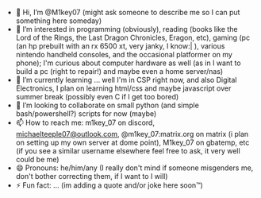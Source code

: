 - 👋 Hi, I’m @M1key07 (might ask someone to describe me so I can put something here someday)
- 👀 I’m interested in programming (obviously), reading (books like the Lord of the Rings, the Last Dragon Chronicles, Eragon, etc), gaming (pc (an hp prebuilt with an rx 6500 xt, very janky, I know:| ), various nintendo handheld consoles, and the occasional platformer on my phone); I'm curious about computer hardware as well (as in I want to build a pc (right to repair!) and maybe even a home server/nas)
- 🌱 I’m currently learning ... well I'm in CSP right now, and also Digital Electronics, I plan on learning html/css and maybe javascript over summer break (possibly even C if I get too bored)
- 💞️ I’m looking to collaborate on small python (and simple bash/powershell?) scripts for now (maybe)
- 📫 How to reach me: m1key_07 on discord, michaelteeple07@outlook.com, @m1key_07:matrix.org on matrix (i plan on setting up my own server at dome point), M1key_07 on gbatemp, etc (if you see a similar username elsewhere feel free to ask, it very well could be me)
- 😄 Pronouns: he/him/any (I really don't mind if someone misgenders me, don't bother correcting them, if I want to I will)
- ⚡ Fun fact: ... (im adding a quote and/or joke here soon™)


<!---
M1key07/M1key07 is a ✨ special ✨ repository because its `README.md` (this file) appears on your GitHub profile.
You can click the Preview link to take a look at your changes.
--->
